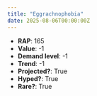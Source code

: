 ```yaml
---
title: "Eggrachnophobia"
date: 2025-08-06T00:00:00Z
---
```

- **RAP**: 165
- **Value**: -1
- **Demand level**: -1
- **Trend**: -1
- **Projected?**: True
- **Hyped?**: True
- **Rare?**: True
